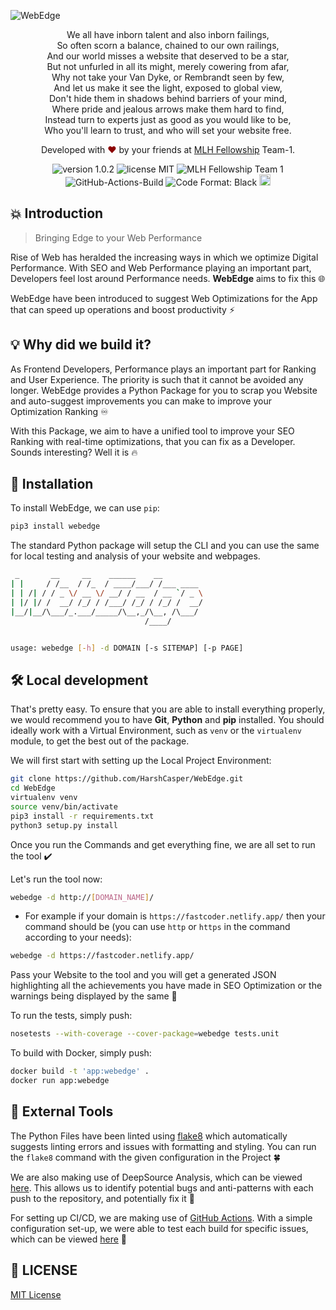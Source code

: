 ![WebEdge](https://socialify.git.ci/HarshCasper/WebEdge/image?description=1&descriptionEditable=Bringing%20Edge%20to%20your%20Web%20Performance%20%F0%9F%94%A5%E2%9C%A8&forks=1&issues=1&language=1&pulls=1&stargazers=1&theme=Light)

<p align="center">
	We all have  inborn  talent and also  inborn  failings, <br>
	So often  scorn  a balance, chained to our own railings, <br>
	And our world misses a website that deserved to be a star, <br>
	But not  unfurled  in all its might, merely  cowering  from  afar, <br>
	Why not take your Van  Dyke, or Rembrandt seen by few, <br>
	And let us make it see the light, exposed to global view, <br>
	Don't hide them in shadows behind barriers of your mind, <br>
	Where pride and jealous arrows make them hard to find, <br>
	Instead turn to experts just  as good as  you would like to be, <br>
    Who you'll learn to trust, and who will set your website free. <br>
</p>
<p align="center">
Developed with <span style="color: #8b0000;">&hearts;</span> by your friends at <a href="https://github.com/MLH-Fellowship">MLH Fellowship</a> Team-1.
</p>
<p align="center">
    <img src="https://img.shields.io/badge/Version-1.0.2-brightgreen" alt="version 1.0.2"/>
    <img src="https://img.shields.io/badge/license-MIT-brightgreen" alt="license MIT"/>
    <img src="https://img.shields.io/badge/Author-MLH%20Fellowship%20Team--1-yellow" alt="MLH Fellowship Team 1"/>
    <img src="https://github.com/harshcasper/webedge/actions/workflows/ci.yml/badge.svg" alt="GitHub-Actions-Build"/>
	<img src="https://img.shields.io/badge/code%20style-black-000000.svg" alt="Code Format: Black">
	<a href="https://badge.fury.io/py/WebEdge"><img src="https://badge.fury.io/py/WebEdge.svg" alt="PyPI version" height="18"></a>
</p>

## 💥 Introduction

> Bringing Edge to your Web Performance

Rise of Web  has heralded the increasing ways in which we optimize Digital Performance. With SEO and Web Performance playing an important part, Developers feel lost around Performance needs. <b>WebEdge</b> aims to fix this 🌐

WebEdge have been introduced to suggest Web Optimizations for the App that can speed up operations and boost productivity ⚡

## 💡 Why did we build it?

As Frontend Developers, Performance plays an important part for Ranking and User Experience. The priority is such that it cannot be avoided any longer. WebEdge provides a Python Package for you to scrap you Website and auto-suggest improvements you can make to improve your Optimization Ranking ♾️

With this Package, we aim to have a unified tool to improve your SEO Ranking with real-time optimizations, that you can fix as a Developer. Sounds interesting? Well it is 🔥

## 🚀 Installation

To install WebEdge, we can use `pip`:

```sh
pip3 install webedge
```

The standard Python package will setup the CLI and you can use the same for local testing and analysis of your website and webpages.

```sh
 _       __     __    ______    __         
| |     / /__  / /_  / ____/___/ /___ ____ 
| | /| / / _ \/ __ \/ __/ / __  / __ `/ _ \
| |/ |/ /  __/ /_/ / /___/ /_/ / /_/ /  __/
|__/|__/\___/_.___/_____/\__,_/\__, /\___/ 
                              /____/       


usage: webedge [-h] -d DOMAIN [-s SITEMAP] [-p PAGE]
```

## 🛠️ Local development

That's pretty easy. To ensure that you are able to install everything properly, we would recommend you to have <b>Git</b>, <b>Python</b> and <b>pip</b> installed. You should ideally work with a Virtual Environment, such as `venv` or the `virtualenv` module, to get the best out of the package.

We will first start with setting up the Local Project Environment:

```sh
git clone https://github.com/HarshCasper/WebEdge.git
cd WebEdge
virtualenv venv
source venv/bin/activate
pip3 install -r requirements.txt
python3 setup.py install
```

Once you run the Commands and get everything fine, we are all set to run the tool ✔️

Let's run the tool now:

```sh
webedge -d http://[DOMAIN_NAME]/
```

* For example if your domain is `https://fastcoder.netlify.app/` then your command should be (you can use `http` or `https` in the command according to your needs):

```sh
webedge -d https://fastcoder.netlify.app/
```

Pass your Website to the tool and you will get a generated JSON highlighting all the achievements you have made in SEO Optimization or the warnings being displayed by the same 🔑

To run the tests, simply push:

```sh
nosetests --with-coverage --cover-package=webedge tests.unit
```

To build with Docker, simply push:

```sh
docker build -t 'app:webedge' .
docker run app:webedge
```

## 🛑 External Tools

The Python Files have been linted using [flake8](https://flake8.pycqa.org/) which automatically suggests linting errors and issues with formatting and styling. You can run the `flake8` command with the given configuration in the Project 🍀

We are also making use of DeepSource Analysis, which can be viewed [here](http://deepsource.io/gh/HarshCasper/webEdge). This allows us to identify potential bugs and anti-patterns with each push to the repository, and potentially fix it 🐛

For setting up CI/CD, we are making use of [GitHub Actions](https://github.com/features/actions). With a simple configuration set-up, we were able to test each build for specific issues, which can be viewed [here](.github/workflows/ci.yml) 🌱

## 📜 LICENSE

[MIT License](https://github.com/HarshCasper/WebEdge/blob/main/LICENSE)
